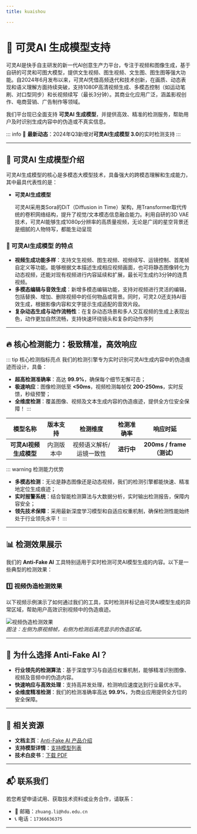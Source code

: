```yaml
---
title: kuaishou

---
```


# 🚀 可灵AI 生成模型支持

可灵AI是快手自主研发的新一代AI创意生产力平台，专注于视频和图像生成，基于自研的可灵和可图大模型，提供文生视频、图生视频、文生图、图生图等强大功能。自2024年6月发布以来，可灵AI凭借高频迭代和技术创新，在画质、动态表现和语义理解方面持续突破，支持1080P高清视频生成、多模态控制（如运动笔刷、对口型同步）和长视频续写（最长3分钟）。其商业化应用广泛，涵盖影视创作、电商营销、广告制作等领域。

我们平台现已全面支持 **可灵AI 生成模型**，并提供高效、精准的检测服务，帮助用户及时识别生成内容中的伪造或不真实信息。

::: info
📢 **最新动态**：2024年Q3新增对**可灵AI生成模型 3.0**的实时检测支持
:::

---

## 🌟 可灵AI 生成模型介绍

可灵AI生成模型的核心是多模态大模型技术，具备强大的跨模态理解和生成能力，其中最具代表性的是：

- **可灵AI生成模型**  

  可灵AI采用类Sora的DiT（Diffusion in Time）架构，用Transformer取代传统的卷积网络结构，提升了视觉/文本模态信息融合能力。利用自研的3D VAE技术，可灵AI能够生成1080p分辨率的高质量视频，无论是广阔的星空背景还是细腻的人物特写，都能生动呈现


### 🎨 可灵AI生成模型 的特点

- **视频生成功能多样**：支持文生视频、图生视频、视频续写、运镜控制、首尾帧自定义等功能。能够根据文本描述生成相应视频画面，也可将静态图像转化为动态视频，还能对现有视频进行内容延续和扩展，最长可生成约3分钟的连贯视频。
- **多模态编辑与音效生成**：新增多模态编辑功能，支持对视频进行灵活的编辑，包括替换、增加、删除视频中的任何物品或背景。同时，可灵2.0还支持AI音效生成，根据影像内容和文字提示生成适配的音效片段。
- **复杂动态生成与动作流畅性**：在复杂动态场景和多人交互视频的生成上表现出色，动作更加自然流畅，支持快速环绕镜头和复杂的动作序列

---

## 🔥 核心检测能力：极致精准，高效响应

::: tip 核心检测指标亮点
我们的检测引擎专为实时识别可灵AI生成内容中的伪造痕迹而设计，具备：

- **超高检测准确率**：高达 **99.9%**，确保每个细节无懈可击；
- **极速响应**：图像检测低至 **<50ms**，视频检测每帧仅 **200-250ms**，实时反馈，秒级预警；
- **全维度检测**：覆盖图像、视频及文本生成内容的伪造痕迹，提供全方位安全保障！
  :::

|        模型名称        |  版本支持  |        检测维度         | 检测准确率 |          响应时延          |
| :--------------------: | :--------: | :---------------------: | :--------: | :------------------------: |
| **可灵AI视频生成模型** | 内测版本中 | 视频语义解析/运镜一致性 | **进行中** | **200ms / frame （测试）** |

::: warning 检测能力优势

- **多模态检测**：无论是静态图像还是动态视频，我们的检测引擎都能快速、精准地定位生成痕迹；
- **实时报警系统**：结合智能检测算法与大数据分析，实时输出检测报告，保障内容安全；
- **领先技术保障**：采用最新深度学习模型和自适应权重机制，确保检测性能始终处于行业领先水平！
  :::

---

## 📊 检测效果展示

我们的 **Anti-Fake AI** 工具特别适用于实时检测可灵AI模型生成的内容。以下是一些典型的检测效果：

### 1️⃣ **视频伪造检测效果**

以下视频示例演示了如何通过我们的工具，实时检测并标记由可灵AI模型生成的异常区域，帮助用户高效识别视频中的伪造痕迹。

![视频伪造检测效果](https://yourdomain.com/path/to/video-example.jpg)  
*图注：左侧为原视频帧，右侧为检测后高亮显示的伪造区域。*

---

## 💼 为什么选择 Anti-Fake AI？

- **行业领先的检测算法**：基于深度学习与自适应权重机制，能够精准识别图像、视频及音频中的伪造内容。  
- **快速响应与高效处理**：支持高并发处理，检测响应速度达到行业最优水平。  
- **全维度精准检测**：我们的检测准确率高达 **99.9%**，为商业应用提供全方位的安全保障。

---

## 🔗 相关资源

- **文档主页**：[Anti-Fake AI 产品介绍](../quick_start/brief.md)
- **支持模型详情**：[支持模型列表](./overview.md)
- **技术白皮书**：[下载 PDF](https://yourdomain.com/whitepaper.pdf)

---

## 📬 联系我们

若您希望申请试用、获取技术资料或业务合作，请联系：

- 📧 邮箱：`zhuang.li@hdu.edu.cn`   
- 📞 电话：`17366636375`

---